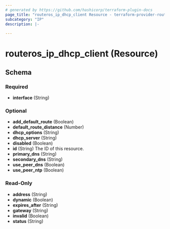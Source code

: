 ```yaml
---
# generated by https://github.com/hashicorp/terraform-plugin-docs
page_title: "routeros_ip_dhcp_client Resource - terraform-provider-routeros"
subcategory: "IP"
description: |-
  
---
```


# routeros_ip_dhcp_client (Resource)





<!-- schema generated by tfplugindocs -->
## Schema

### Required

- **interface** (String)

### Optional

- **add_default_route** (Boolean)
- **default_route_distance** (Number)
- **dhcp_options** (String)
- **dhcp_server** (String)
- **disabled** (Boolean)
- **id** (String) The ID of this resource.
- **primary_dns** (String)
- **secondary_dns** (String)
- **use_peer_dns** (Boolean)
- **use_peer_ntp** (Boolean)

### Read-Only

- **address** (String)
- **dynamic** (Boolean)
- **expires_after** (String)
- **gateway** (String)
- **invalid** (Boolean)
- **status** (String)


